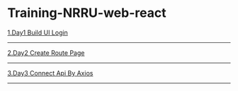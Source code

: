 # Training-NRRU-web-react

<a href='https://github.com/DodoPuva/training-nrru-web-react/'>1.Day1 Build UI Login</a><hr>
<a href='https://github.com/DodoPuva/training-nrru-web-react/'>2.Day2 Create Route Page</a><hr>
<a href='https://github.com/DodoPuva/training-nrru-web-react/'>3.Day3 Connect Api By Axios</a><hr>
